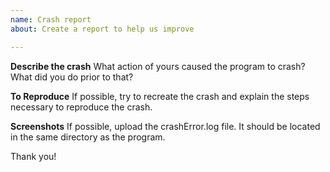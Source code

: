 ```yaml
---
name: Crash report
about: Create a report to help us improve

---
```


**Describe the crash**
What action of yours caused the program to crash? What did you do prior to that?

**To Reproduce**
If possible, try to recreate the crash and explain the steps necessary to reproduce the crash.

**Screenshots**
If possible, upload the crashError.log file. It should be located in the same directory as the program.

Thank you!
